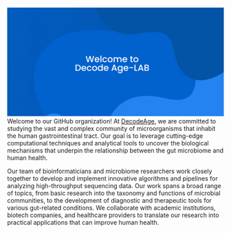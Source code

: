 ![welcome](https://github.com/DecodeAge-Lab/.github/blob/main/profile/images/banner_00000.jpg)
Welcome to our GitHub organization! At [DecodeAge](https://decodeage.com/), we are committed to studying the vast and complex community of microorganisms that inhabit the human gastrointestinal tract. Our goal is to leverage cutting-edge computational techniques and analytical tools to uncover the biological mechanisms that underpin the relationship between the gut microbiome and human health.

Our team of bioinformaticians and microbiome researchers work closely together to develop and implement innovative algorithms and pipelines for analyzing high-throughput sequencing data. Our work spans a broad range of topics, from basic research into the taxonomy and functions of microbial communities, to the development of diagnostic and therapeutic tools for various gut-related conditions. We collaborate with academic institutions, biotech companies, and healthcare providers to translate our research into practical applications that can improve human health.
